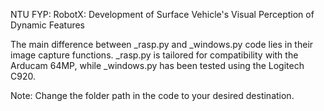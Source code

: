 NTU FYP: RobotX: Development of Surface Vehicle's Visual Perception of Dynamic Features


The main difference between _rasp.py and _windows.py code lies in their image capture functions. _rasp.py is tailored for compatibility with the Arducam 64MP, while _windows.py has been tested using the Logitech C920.

Note: Change the folder path in the code to your desired destination.
